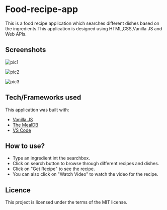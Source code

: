 # Food-recipe-app
This is a food recipe application which searches different dishes based on the ingredients.This application is designed using HTML,CSS,Vanilla JS and Web APIs.


<h2>Screenshots</h2>

![pic1](https://user-images.githubusercontent.com/65944388/123517714-35d2bb80-d6c0-11eb-8ad0-313422c563c2.PNG)


![pic2](https://user-images.githubusercontent.com/65944388/123517720-3ec38d00-d6c0-11eb-88c6-34d8db42a384.PNG)


![pic3](https://user-images.githubusercontent.com/65944388/123517725-45520480-d6c0-11eb-9ec6-261049411344.PNG)



## Tech/Frameworks used
This application was built with:

- [Vanilla JS](https://developer.mozilla.org/en-US/docs/Web/JavaScript)
- [The MealDB](https://www.themealdb.com/api.php)
- [VS Code](https://code.visualstudio.com/docs)


## How to use?

- Type an ingredient int the searchbox.
- Click on search button to browse through different recipes and dishes.
- Click on "Get Recipe" to see the recipe.
- You can also click on "Watch Video" to watch the video for the recipe.


## Licence

This project is licensed under the terms of the MIT license.

